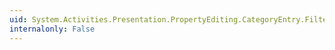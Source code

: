 ```yaml
---
uid: System.Activities.Presentation.PropertyEditing.CategoryEntry.FilterApplied
internalonly: False
---
```

